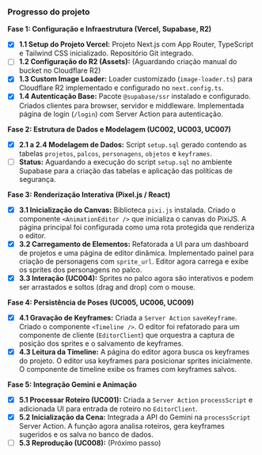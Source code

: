 ### Progresso do projeto

**Fase 1: Configuração e Infraestrutura (Vercel, Supabase, R2)**
- [x] **1.1 Setup do Projeto Vercel:** Projeto Next.js com App Router, TypeScript e Tailwind CSS inicializado. Repositório Git integrado.
- [ ] **1.2 Configuração do R2 (Assets):** (Aguardando criação manual do bucket no Cloudflare R2)
- [x] **1.3 Custom Image Loader:** Loader customizado (`image-loader.ts`) para Cloudflare R2 implementado e configurado no `next.config.ts`.
- [x] **1.4 Autenticação Base:** Pacote `@supabase/ssr` instalado e configurado. Criados clientes para browser, servidor e middleware. Implementada página de login (`/login`) com Server Action para autenticação.

**Fase 2: Estrutura de Dados e Modelagem (UC002, UC003, UC007)**
- [x] **2.1 a 2.4 Modelagem de Dados:** Script `setup.sql` gerado contendo as tabelas `projetos`, `palcos`, `personagens`, `objetos` e `keyframes`.
- [ ] **Status:** Aguardando a execução do script `setup.sql` no ambiente Supabase para a criação das tabelas e aplicação das políticas de segurança.

**Fase 3: Renderização Interativa (Pixel.js / React)**
- [x] **3.1 Inicialização do Canvas:** Biblioteca `pixi.js` instalada. Criado o componente `<AnimationEditor />` que inicializa o canvas do PixiJS. A página principal foi configurada como uma rota protegida que renderiza o editor.
- [x] **3.2 Carregamento de Elementos:** Refatorada a UI para um dashboard de projetos e uma página de editor dinâmica. Implementado painel para criação de personagens com `sprite_url`. Editor agora carrega e exibe os sprites dos personagens no palco.
- [x] **3.3 Interação (UC004):** Sprites no palco agora são interativos e podem ser arrastados e soltos (drag and drop) com o mouse.

**Fase 4: Persistência de Poses (UC005, UC006, UC009)**
- [x] **4.1 Gravação de Keyframes:** Criada a `Server Action` `saveKeyframe`. Criado o componente `<Timeline />`. O editor foi refatorado para um componente de cliente (`EditorClient`) que orquestra a captura de posição dos sprites e o salvamento de keyframes.
- [x] **4.3 Leitura da Timeline:** A página do editor agora busca os keyframes do projeto. O editor usa keyframes para posicionar sprites inicialmente. O componente de timeline exibe os frames com keyframes salvos.

**Fase 5: Integração Gemini e Animação**
- [x] **5.1 Processar Roteiro (UC001):** Criada a `Server Action` `processScript` e adicionada UI para entrada de roteiro no `EditorClient`.
- [x] **5.2 Inicialização da Cena:** Integrada a API do Gemini na `processScript` Server Action. A função agora analisa roteiros, gera keyframes sugeridos e os salva no banco de dados.
- [ ] **5.3 Reprodução (UC008):** (Próximo passo)